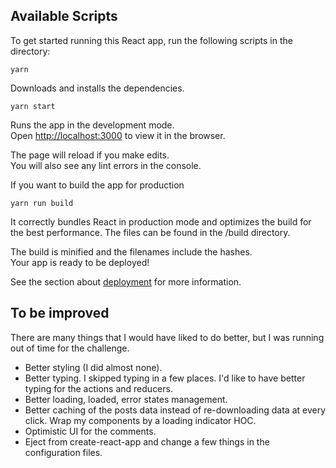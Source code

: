## Available Scripts

To get started running this React app, run the following scripts in the directory:

`yarn`

Downloads and installs the dependencies.

`yarn start`

Runs the app in the development mode.<br>
Open [http://localhost:3000](http://localhost:3000) to view it in the browser.

The page will reload if you make edits.<br>
You will also see any lint errors in the console.

If you want to build the app for production

`yarn run build`

It correctly bundles React in production mode and optimizes the build for the best performance. The files can be found in the /build directory.

The build is minified and the filenames include the hashes.<br>
Your app is ready to be deployed!

See the section about [deployment](https://facebook.github.io/create-react-app/docs/deployment) for more information.

## To be improved

There are many things that I would have liked to do better, but I was running out of time for the challenge.

- Better styling (I did almost none).
- Better typing. I skipped typing in a few places. I'd like to have better typing for the actions and reducers.
- Better loading, loaded, error states management.
- Better caching of the posts data instead of re-downloading data at every click. Wrap my components by a loading indicator HOC.
- Optimistic UI for the comments.
- Eject from create-react-app and change a few things in the configuration files.

